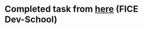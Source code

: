 # Completed task from [here](https://docs.google.com/document/d/11LlffxQ5Utq_UdPl1CtwL0UScQBOHs_J0hKHBMXVnOc/edit?usp=drive_web&authuser=0) (FICE Dev-School)
